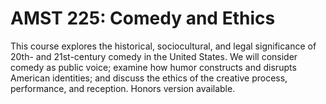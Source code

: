 # AMST 225: Comedy and Ethics

This course explores the historical, sociocultural, and legal significance of 20th- and 21st-century comedy in the United States. We will consider comedy as public voice; examine how humor constructs and disrupts American identities; and discuss the ethics of the creative process, performance, and reception. Honors version available.